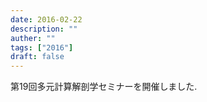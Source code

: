 ```yaml
---
date: 2016-02-22
description: ""
auther: ""
tags: ["2016"]
draft: false
---
```

第19回多元計算解剖学セミナーを開催しました.
<!--more-->
